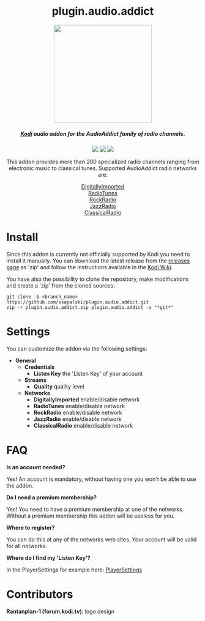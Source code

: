 <div align="center">

# plugin.audio.addict

<img src="https://github.com/ssapalski/plugin.audio.addict/blob/master/icon.png?raw=true" width="256p" height="256px"/>

##### [Kodi](http://www.kodi.tv) audio addon for the AudioAddict family of radio channels.

![](https://img.shields.io/github/release/ssapalski/plugin.audio.addict/all.svg)
![](https://img.shields.io/codacy/grade/ddf485c1a18845e2a7c231cca5bbe92a/alpha.svg)
![](https://img.shields.io/github/license/ssapalski/plugin.audio.addict.svg)

This addon provides more than 200 specialized radio channels ranging from electronic music to classical tunes. Supported AudioAddict radio networks are:

[DigitallyImported](http://www.di.fm)<br/>
[RadioTunes](http://www.radiotunes.com)<br/>
[RockRadio](http://www.rockradio.com)<br/>
[JazzRadio](http://www.jazzradio.com)<br/>
[ClassicalRadio](http://www.classicalradio.com)

</div>

# Install
Since this addon is currently not officially supported by Kodi you need to install it manually. You can download the latest release from the [releases page](https://github.com/ssapalski/plugin.audio.addict/releases) as 'zip' and follow the instructions available in the [Kodi Wiki](http://kodi.wiki/view/HOW-TO:Install_add-ons_from_zip_files).

You have also the possibility to clone the repository, make modifications and create a 'zip' from the cloned sources:

```
git clone -b <branch_name> https://github.com/ssapalski/plugin.audio.addict.git
zip -r plugin.audio.addict.zip plugin.audio.addict -x "*git*"
```

# Settings
You can customize the addon via the following settings:
  * **General**
    * **Credentials**
      * **Listen Key** the 'Listen Key' of your account
    * **Streams**
      * **Quality** quality level
    * **Networks**
      * **DigitallyImported** enable/disable network
      * **RadioTunes** enable/disable network
      * **RockRadio** enable/disable network
      * **JazzRadio** enable/disable network
      * **ClassicalRadio** enable/disable network

# FAQ
**Is an account needed?**

Yes! An account is mandatory, without having one you won't be able to use the addon.

**Do I need a premium membership?**

Yes! You need to have a premium membership at one of the networks. Without a premium membership this addon will be useless for you.

**Where to register?**

You can do this at any of the networks web sites. Your account will be valid for all networks.

**Where do I find my 'Listen Key'?**

In the PlayerSettings for example here: [PlayerSettings](https://www.di.fm/settings)

# Contributors

**Rantanplan-1 (forum.kodi.tv)**: logo design

